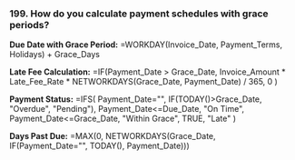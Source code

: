 ### 199. **How do you calculate payment schedules with grace periods?**

**Due Date with Grace Period:**
=WORKDAY(Invoice_Date, Payment_Terms, Holidays) + Grace_Days

**Late Fee Calculation:**
=IF(Payment_Date > Grace_Date,
Invoice_Amount * Late_Fee_Rate * NETWORKDAYS(Grace_Date, Payment_Date) / 365,
0
)

**Payment Status:**
=IFS(
Payment_Date="", IF(TODAY()>Grace_Date, "Overdue", "Pending"),
Payment_Date<=Due_Date, "On Time",
Payment_Date<=Grace_Date, "Within Grace",
TRUE, "Late"
)

**Days Past Due:**
=MAX(0, NETWORKDAYS(Grace_Date, IF(Payment_Date="", TODAY(), Payment_Date)))
